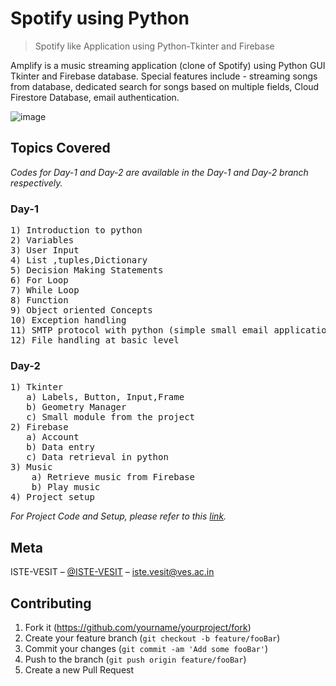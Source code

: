 # Spotify using Python
> Spotify like Application using Python-Tkinter and Firebase

Amplify is a music streaming application (clone of Spotify) using Python GUI Tkinter and Firebase database. Special features include - streaming songs from database, dedicated search for songs based on multiple fields, Cloud Firestore Database, email authentication.

![image](https://user-images.githubusercontent.com/49261633/96698401-b19a9c80-13aa-11eb-8712-60e5f6a9deb3.png)

## Topics Covered

<i>Codes for Day-1 and Day-2 are available in the Day-1 and Day-2 branch respectively.</i>

<h3>Day-1</h3>
<pre>
1) Introduction to python 
2) Variables 
3) User Input
4) List ,tuples,Dictionary 
5) Decision Making Statements
6) For Loop
7) While Loop
8) Function 
9) Object oriented Concepts 
10) Exception handling 
11) SMTP protocol with python (simple small email application)
12) File handling at basic level</pre>


<h3>Day-2</h3>
<pre>
1) Tkinter
   a) Labels, Button, Input,Frame
   b) Geometry Manager
   c) Small module from the project
2) Firebase 
   a) Account
   b) Data entry
   c) Data retrieval in python
3) Music
    a) Retrieve music from Firebase
    b) Play music
4) Project setup
</pre>

_For Project Code and Setup, please refer to this [link][wiki]._

## Meta

ISTE-VESIT – [@ISTE-VESIT](http://istevesit.org) – iste.vesit@ves.ac.in

## Contributing

1. Fork it (<https://github.com/yourname/yourproject/fork>)
2. Create your feature branch (`git checkout -b feature/fooBar`)
3. Commit your changes (`git commit -am 'Add some fooBar'`)
4. Push to the branch (`git push origin feature/fooBar`)
5. Create a new Pull Request


[wiki]: https://github.com/Srajan1122/TK-Player
